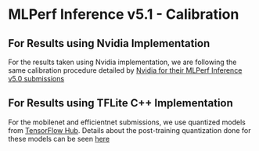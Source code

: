 # MLPerf Inference v5.1 - Calibration


## For Results using Nvidia Implementation

For the results taken using Nvidia implementation, we are following the same calibration procedure detailed by [Nvidia for their MLPerf Inference v5.0 submissions](https://github.com/mlcommons/inference_results_v5.0/blob/master/closed/NVIDIA/documentation/calibration.md)


## For Results using TFLite C++ Implementation

For the mobilenet and efficientnet submissions, we use quantized models from [TensorFlow Hub](https://tfhub.dev/). Details about the post-training quantization done for these models can be seen [here](
https://www.tensorflow.org/lite/performance/post_training_quantization#full_integer_quantization_of_weights_and_activations)

